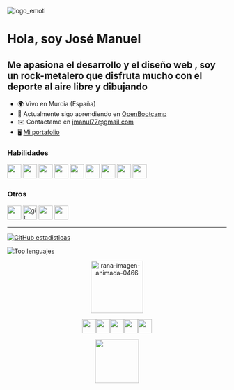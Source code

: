 


![logo_emoti](https://user-images.githubusercontent.com/49499051/194965924-c42f883e-87a8-45b2-b076-447b6b5c174e.svg)
<h1>Hola, soy José Manuel</h1> 

<h2>Me apasiona el desarrollo y el diseño web , soy un rock-metalero que disfruta mucho con el deporte al aire libre y dibujando</h2> 




* 🌍 Vivo en Murcia (España) 
* 🌱 Actualmente sigo aprendiendo en [OpenBootcamp](https://campus.open-bootcamp.com/)
* ✉️ Contactame en jmanul77@gmail.com 
* 🖥️ [Mi portafolio](http://www.pasttri.com)[](http://www.pasttri.com)  


### Habilidades



<p align="left"> 
<img src="https://www.vectorlogo.zone/logos/w3_css/w3_css-icon.svg" width="32" height="32"/>
<img src="https://www.vectorlogo.zone/logos/w3_html5/w3_html5-icon.svg" width="32" height="32"/>
<img src="https://www.vectorlogo.zone/logos/javascript/javascript-icon.svg" width="32" height="32"/>
<img src="https://www.vectorlogo.zone/logos/java/java-icon.svg" width="32" height="32"/>
<img src="https://www.vectorlogo.zone/logos/typescriptlang/typescriptlang-icon.svg" width="32" height="32"/>
<img src="https://www.vectorlogo.zone/logos/angular/angular-icon.svg" width="32" height="32"/>
<img src="https://www.vectorlogo.zone/logos/dotnet/dotnet-icon.svg" width="32" height="32"/>
<img src="https://www.vectorlogo.zone/logos/mysql/mysql-icon.svg" width="32" height="32"/>
<img src="https://www.vectorlogo.zone/logos/postgresql/postgresql-icon.svg" width="32" height="32"/>
</p>


### Otros


<p align="left"> 
<img src="https://www.vectorlogo.zone/logos/linux/linux-icon.svg" width="32" height="32"/>
<a href="https://git-scm.com/" target="_blank"> <img src="https://www.vectorlogo.zone/logos/git-scm/git-scm-icon.svg" alt="git" width="32" height="32"/></a>
<img src="https://www.vectorlogo.zone/logos/wordpress/wordpress-icon.svg" width="32" height="32"/>
<img src="https://www.vectorlogo.zone/logos/docker/docker-tile.svg" width="32" height="32"/>
</p>

____



[![GitHub estadisticas](https://github-readme-stats.vercel.app/api?username=jmanul&count_private=true&show_icons=true&theme=tokyonight)](https://github.com/jmanul/github-readme-stats)

[![Top lenguajes](https://github-readme-stats.vercel.app/api/top-langs/?username=jmanul&layout=compact&theme=tokyonight&show_icons=true)](https://github.com/jmanul/github-readme-stats)



<p align="center"><a href="https://www.gifsanimados.org/cat-ranas-198.htm"><img src="https://www.gifsanimados.org/data/media/198/rana-imagen-animada-0466.gif" width="120" border="0" alt="rana-imagen-animada-0466" /></a>
</p>

<p align="center"><a href="https://discord.com/channels/jmanul77#6352" target="_blank" rel="noreferrer"><img src="https://www.vectorlogo.zone/logos/discordapp/discordapp-tile.svg" width="32" height="32" /></a><a href="https://www.github.com/jmanul" target="_blank" rel="noreferrer"><img src="https://www.vectorlogo.zone/logos/github/github-tile.svg" width="32" height="32" /></a><a href="http://www.instagram.com/pasttri" target="_blank" rel="noreferrer"><img src="https://www.vectorlogo.zone/logos/instagram/instagram-tile.svg" width="32" height="32" /></a><a href="https://www.linkedin.com/in/jmanul" target="_blank " rel="noreferrer"><img src="https://www.vectorlogo.zone/logos/linkedin/linkedin-tile.svg" width="32" height="32" /></a><a href="https://www.twitter.com/Jmanul77Pasttri" target="_blank" rel="noreferrer"><img src="https://www.vectorlogo.zone/logos/twitter/twitter-tile.svg" width="32" height="32 " /></a>
</p>

<p align="center"><a href="http://www.pasttri.com"><img src="https://user-images.githubusercontent.com/49499051/194967330-5e17eb53-000e-4d64-8ea5-0a27951542b3.svg" width="100" border="0"/></a></p>
